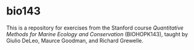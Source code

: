 # bio143

This is a repository for exercises from the Stanford course *Quantitative Methods for Marine Ecology and Conservation* (BIOHOPK143), taught by Giulio DeLeo, Maurce Goodman, and Richard Grewelle.  